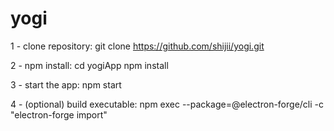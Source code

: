 # yogi

1 - clone repository:
  git clone https://github.com/shijii/yogi.git
  
2 - npm install:
  cd yogiApp
  npm install
  
3 - start the app:
  npm start
  
4 - (optional) build executable:
  npm exec --package=@electron-forge/cli -c "electron-forge import"
